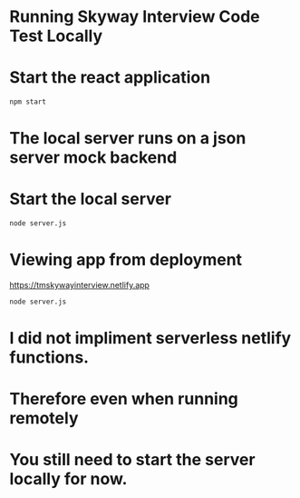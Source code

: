 # Running Skyway Interview Code Test Locally

# Start the react application
```sh
npm start
```

# The local server runs on a json server mock backend
# Start the local server
```sh
node server.js
```

# Viewing app from deployment
https://tmskywayinterview.netlify.app

```sh
node server.js
```

# I did not impliment serverless netlify functions.
# Therefore even when running remotely
# You still need to start the server locally for now.

